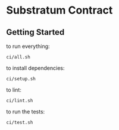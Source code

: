 Substratum Contract
================

Getting Started
---------------

to run everything:

`ci/all.sh`

to install dependencies:

`ci/setup.sh`

to lint:

`ci/lint.sh`

to run the tests:

`ci/test.sh`